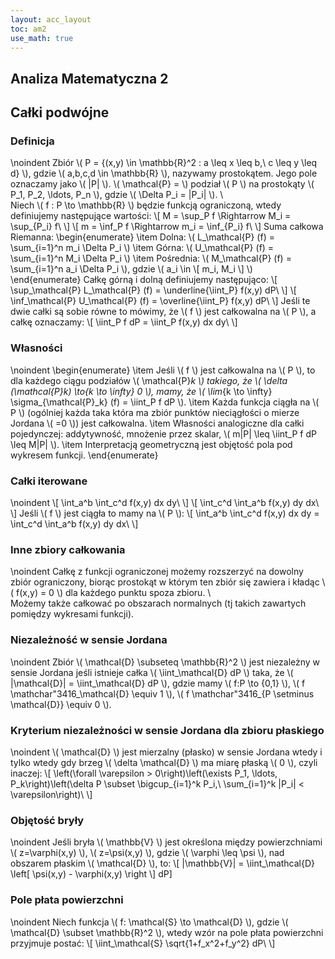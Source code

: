 ```yaml
---
layout: acc_layout
toc: am2
use_math: true 
---
```


Analiza Matematyczna 2
---
## Całki podwójne



### Definicja
\noindent
Zbiór \\( P = \{(x,y) \in \mathbb{R}^2 : a \leq x \leq b,\ c \leq y \leq d\} \\), gdzie \\( a,b,c,d \in \mathbb{R} \\), nazywamy prostokątem. Jego pole oznaczamy jako \\( |P| \\). \\( \mathcal{P} =  \\) podział \\( P \\) na prostokąty \\( P_1, P_2, \ldots, P_n \\), gdzie \\( \Delta P_i = |P_i| \\). \\\
Niech \\( f : P \to \mathbb{R} \\) będzie funkcją ograniczoną, wtedy definiujemy następujące wartości:
\\\[ M = \sup_P f \Rightarrow M_i = \sup_{P_i} f\ \\]
\\\[ m = \inf_P f \Rightarrow m_i = \inf_{P_i} f\ \\]
Suma całkowa Riemanna:
\begin{enumerate}
\item Dolna: \\( L_\mathcal{P} (f) = \sum_{i=1}^n m_i \Delta P_i \\)
\item Górna: \\( U_\mathcal{P} (f) = \sum_{i=1}^n M_i \Delta P_i \\)
\item Pośrednia: \\( M_\mathcal{P} (f) = \sum_{i=1}^n a_i \Delta P_i \\), gdzie \\( a_i \in \\[ m_i, M_i \\] \\)
\end{enumerate}
Całkę górną i dolną definiujemy następująco:
\\\[ \sup_\mathcal{P} L_\mathcal{P} (f) = \underline{\iint_P} f(x,y) dP\ \\]
\\\[ \inf_\mathcal{P} U_\mathcal{P} (f) = \overline{\iint_P} f(x,y) dP\ \\]
Jeśli te dwie całki są sobie równe to mówimy, że \\( f \\) jest całkowalna na \\( P \\), a całkę oznaczamy:
\\\[ \iint_P f dP = \iint_P f(x,y) dx dy\ \\]



### Własności
\noindent
\begin{enumerate}
\item Jeśli \\( f \\) jest całkowalna na \\( P \\), to dla każdego ciągu podziałów \\( \mathcal{P}_k \\) takiego, że \\( \delta (\mathcal{P}_k) \to_{k \to \infty} 0 \\), mamy, że \\( \lim_{k \to \infty} \sigma_{\mathcal{P}_k} (f) = \iint_P f dP \\).
\item Każda funkcja ciągła na \\( P \\) (ogólniej każda taka która ma zbiór punktów nieciągłości o mierze Jordana \\( =0 \\)) jest całkowalna.
\item Własności analogiczne dla całki pojedynczej: addytywność, mnożenie przez skalar, \\( m|P| \leq \iint_P f dP \leq M|P| \\).
\item Interpretacją geometryczną jest objętość pola pod wykresem funkcji.
\end{enumerate}



### Całki iterowane
\noindent
\\\[ \int_a^b \int_c^d f(x,y) dx dy\ \\]
\\\[ \int_c^d \int_a^b f(x,y) dy dx\ \\]
Jeśli \\( f \\) jest ciągła to mamy na \\( P \\):
\\\[ \int_a^b \int_c^d f(x,y) dx dy = \int_c^d \int_a^b f(x,y) dy dx\ \\]



### Inne zbiory całkowania
\noindent
Całkę z funkcji ograniczonej możemy rozszerzyć na dowolny zbiór ograniczony, biorąc prostokąt w którym ten zbiór się zawiera i kładąc \\( f(x,y) = 0 \\) dla każdego punktu spoza zbioru. \\\
Możemy także całkować po obszarach normalnych (tj takich zawartych pomiędzy wykresami funkcji).



### Niezależność w sensie Jordana
\noindent
Zbiór \\( \mathcal{D} \subseteq \mathbb{R}^2 \\) jest niezależny w sensie Jordana jeśli istnieje całka \\( \iint_\mathcal{D} dP \\) taka, że \\( |\mathcal{D}| = \iint_\mathcal{D} dP \\), gdzie mamy \\( f:P \to \{0,1\} \\), \\( f \mathchar"3416_\mathcal{D} \equiv 1 \\), \\( f \mathchar"3416_{P \setminus \mathcal{D}} \equiv 0 \\).



### Kryterium niezależności w sensie Jordana dla zbioru płaskiego
\noindent
\\( \mathcal{D} \\) jest mierzalny (płasko) w sensie Jordana wtedy i tylko wtedy gdy brzeg \\( \delta \mathcal{D} \\) ma miarę płaską \\( 0 \\), czyli inaczej:
\\\[ \left(\forall \varepsilon > 0\right)\left(\exists P_1, \ldots, P_k\right)\left(\delta P \subset \bigcup_{i=1}^k P_i,\ \sum_{i=1}^k |P_i| < \varepsilon\right)\ \\]



### Objętość bryły
\noindent
Jeśli bryła \\( \mathbb{V} \\) jest określona między powierzchniami \\( z=\varphi(x,y) \\), \\( z=\psi(x,y) \\), gdzie \\( \varphi \leq \psi \\), nad obszarem płaskim \\( \mathcal{D} \\), to:
\\\[ |\mathbb{V}| = \iint_\mathcal{D} \left[ \psi(x,y) - \varphi(x,y) \right \\] dP\]



### Pole płata powierzchni
\noindent
Niech funkcja \\( f: \mathcal{S} \to \mathcal{D} \\), gdzie \\( \mathcal{D} \subset \mathbb{R}^2 \\), wtedy wzór na pole płata powierzchni przyjmuje postać:
\\\[ \iint_\mathcal{S} \sqrt{1+f_x^2+f_y^2} dP\ \\]
